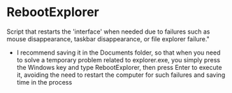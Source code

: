 # RebootExplorer
Script that restarts the 'interface' when needed due to failures such as mouse disappearance, taskbar disappearance, or file explorer failure."

- I recommend saving it in the Documents folder, so that when you need to solve a temporary problem related to explorer.exe, you simply press the Windows key and type RebootExplorer, then press Enter to execute it, avoiding the need to restart the computer for such failures and saving time in the process

